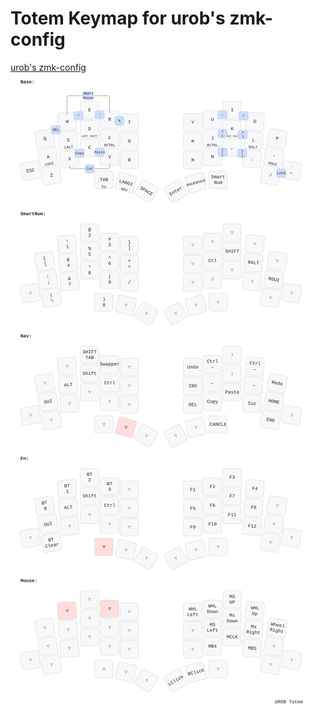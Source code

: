 # Totem Keymap for urob's zmk-config

[urob's zmk-config](https://github.com/urob/zmk-config)
![](img/totem.svg)

